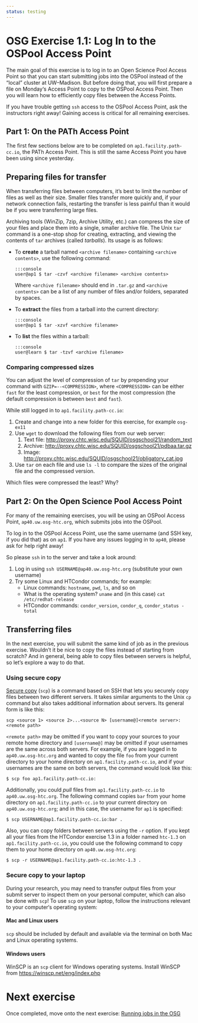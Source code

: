 ```yaml
---
status: testing
---
```


# OSG Exercise 1.1: Log In to the OSPool Access Point

The main goal of this exercise is to log in to an Open Science Pool Access Point
so that you can start submitting jobs into the OSPool instead of the &ldquo;local&rdquo; cluster at UW–Madison.
But before doing that, you will first prepare a file on Monday&lsquo;s Access Point to copy to the OSPool Access Point.
Then you will learn how to efficiently copy files between the Access Points.

If you have trouble getting `ssh` access to the OSPool Access Point, ask the instructors right away!
Gaining access is critical for all remaining exercises.

## Part 1: On the PATh Access Point

The first few sections below are to be completed on `ap1.facility.path-cc.io`, the PATh Access Point.
This is still the same Access Point you have been using since yesterday.

## Preparing files for transfer

When transferring files between computers, it’s best to limit the number of files as well as their size.
Smaller files transfer more quickly and, if your network connection fails,
restarting the transfer is less painful than it would be if you were transferring large files.

Archiving tools (WinZip, 7zip, Archive Utility, etc.) can compress the size of your files
and place them into a single, smaller archive file.
The Unix `tar` command is a one-stop shop for creating, extracting, and viewing the contents of `tar` archives
(called *tarballs*).
Its usage is as follows:

-   To **create** a tarball named `<archive filename>` containing `<archive contents>`, use the following command:

        :::console
        user@ap1 $ tar -czvf <archive filename> <archive contents>

    Where `<archive filename>` should end in `.tar.gz` and `<archive contents>` can be a list of any number of files
    and/or folders, separated by spaces.

-   To **extract** the files from a tarball into the current directory:

        :::console
        user@ap1 $ tar -xzvf <archive filename>

-   To **list** the files within a tarball:

        :::console
        user@learn $ tar -tzvf <archive filename>

### Comparing compressed sizes

You can adjust the level of compression of `tar` by prepending your command with `GZIP=--<COMPRESSION>`, where
`<COMPRESSION>` can be either `fast` for the least compression, or `best` for the most compression (the default
compression is between `best` and `fast`).

While still logged in to `ap1.facility.path-cc.io`:

1.  Create and change into a new folder for this exercise, for example `osg-ex11`
1.  Use `wget` to download the following files from our web server:
    1.  Text file: <http://proxy.chtc.wisc.edu/SQUID/osgschool21/random_text>
    1.  Archive: <http://proxy.chtc.wisc.edu/SQUID/osgschool21/pdbaa.tar.gz>
    1.  Image: <http://proxy.chtc.wisc.edu/SQUID/osgschool21/obligatory_cat.jpg>
1.  Use `tar` on each file and use `ls -l` to compare the sizes of the original file and the compressed version.

Which files were compressed the least?  Why?

## Part 2: On the Open Science Pool Access Point

For many of the remaining exercises, you will be using an OSPool Access Point,
`ap40.uw.osg-htc.org`,
which submits jobs into the OSPool.

To log in to the OSPool Access Point,
use the same username (and SSH key, if you did that) as on `ap1`.
If you have any issues logging in to `ap40`,
please ask for help right away!

So please `ssh` in to the server and take a look around:

1.  Log in using `ssh USERNAME@ap40.uw.osg-htc.org` (substitute your own username)
1.  Try some Linux and HTCondor commands; for example:
    *   Linux commands: `hostname`, `pwd`, `ls`, and so on
    *   What is the operating system? `uname` and (in this case) `cat /etc/redhat-release`
    *   HTCondor commands: `condor_version`, `condor_q`, `condor_status -total`

## Transferring files

In the next exercise, you will submit the same kind of job as in the previous exercise.
Wouldn’t it be nice to copy the files instead of starting from scratch?
And in general, being able to copy files between servers is helpful, so let’s explore a way to do that.

### Using secure copy

[Secure copy](https://en.wikipedia.org/wiki/Secure_copy) (`scp`) is a command based on SSH
that lets you securely copy files between two different servers.
It takes similar arguments to the Unix `cp` command but also takes additional information about servers.
Its general form is like this:

```console
scp <source 1> <source 2>...<source N> [username@]<remote server>:<remote path>
```

`<remote path>` may be omitted if you want to copy your sources to your remote home directory
and `[username@]` may be omitted if your usernames are the same across both servers.
For example, if you are logged in to `ap40.uw.osg-htc.org`
and wanted to copy the file `foo` from your current directory
to your home directory on `ap1.facility.path-cc.io`,
and if your usernames are the same on both servers,
the command would look like this:

```console
$ scp foo ap1.facility.path-cc.io:
```

Additionally, you could *pull* files from `ap1.facility.path-cc.io` to `ap40.uw.osg-htc.org`.
The following command copies `bar` from your home directory on `ap1.facility.path-cc.io`
to your current directory on `ap40.uw.osg-htc.org`;
and in this case, the username for `ap1` is specified:

``` console
$ scp USERNAME@ap1.facility.path-cc.io:bar .
```

Also, you can copy folders between servers using the `-r` option.
If you kept all your files from the HTCondor exercise 1.3 in a folder named `htc-1.3` on `ap1.facility.path-cc.io`,
you could use the following command to copy them to your home directory on `ap40.uw.osg-htc.org`:

``` console
$ scp -r USERNAME@ap1.facility.path-cc.io:htc-1.3 .
```

### Secure copy to your laptop

During your research, you may need to transfer output files
from your submit server to inspect them on your personal computer,
which can also be done with `scp`!
To use `scp` on your laptop, follow the instructions relevant to your computer‘s operating system:

#### Mac and Linux users

`scp` should be included by default and available via the terminal on both Mac and Linux operating systems.

#### Windows users

WinSCP is an `scp` client for Windows operating systems. Install WinSCP from <https://winscp.net/eng/index.php>

# Next exercise

Once completed, move onto the next exercise: [Running jobs in the OSG](part1-ex2-submit-osg.md)
